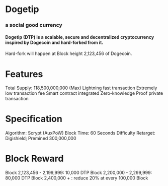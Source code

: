 # Dogetip
### a social good currency


#### Dogetip (DTP) is a scalable, secure and decentralized cryptocurrency inspired by Dogecoin and hard-forked from it.
Hard-fork will happen at Block height 2,123,456 of Dogecoin.

# Features
Total Supply: 118,500,000,000 (Max)
Lightning fast transaction
Extremely low transaction fee
Smart contract integrated
Zero-knowledge Proof private transaction

# Specification
Algorithm: Scrypt (AuxPoW)
Block Time: 60 Seconds
Difficulty Retarget: Digishield;
Premined 300,000,000

# Block Reward 
Block 2,123,456 - 2,199,999: 10,000 DTP 
Block 2,200,000 - 2,299,999: 80,000 DTP
Block 2,400,000 + :  reduce 20%  at every 100,000 Block

